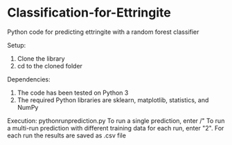 # Classification-for-Ettringite
Python code for predicting ettringite with a random forest classifier 

Setup:
1. Clone the library 
2. cd to the cloned folder

Dependencies:
1. The code has been tested on Python 3
2. The required Python libraries are sklearn, matplotlib, statistics, and NumPy


Execution: pythonrunprediction.py 
To run a single prediction, enter /"
To run a multi-run prediction with different training data for each run, enter "2". For each run the results are saved as .csv file

